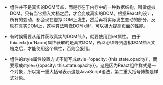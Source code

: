 * 组件并不是真实的DOM节点，而是存在于内存中的一种数据结构，叫做虚拟DOM。只有当它插入文档之后，才会变成真实的DOM。根据React的设计，所有的变动，都会现在虚拟DOM上发生，然后再将实际发生变动的部分，反映在真实DOM上，这种算法叫做DOM diff，可以极大提高页面的性能。

* 有时候需要从组件获取真实的DOM节点，就要使用到ref属性。
由于this.refs[refName]属性获取的是真实DOM，所以必须等到虚拟DOM插入文档之后，才能使用这个属性，否则会报错。

* 组件的style属性设置方式不能写成style='opacity: {this.state.opacity}'，而要写成style={{opacity: this.state.opacity}}。这是因为React组件样式是一个对象，所以第一重大括号表示这是JavaScript语法，第二重大括号博鳌是样式对象。
